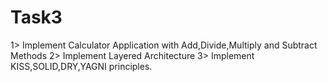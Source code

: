 # Task3

1> Implement Calculator Application with Add,Divide,Multiply and Subtract Methods
2> Implement Layered Architecture
3> Implement KISS,SOLID,DRY,YAGNI principles.
